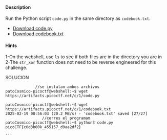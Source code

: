 #### Description

Run the Python script `code.py` in the same directory as `codebook.txt`.

- [Download code.py](https://artifacts.picoctf.net/c/1/code.py)
- [Download codebook.txt](https://artifacts.picoctf.net/c/1/codebook.txt)


#### Hints 

1-On the webshell, use `ls` to see if both files are in the directory you are in
2-The `str_xor` function does not need to be reverse engineered for this challenge.

SOLUCION
````
		     //se instalan ambos archivos
patoCosmico-picoctf@webshell:~$ wget https://artifacts.picoctf.net/c/1/code.py

patoCosmico-picoctf@webshell:~$ wget https://artifacts.picoctf.net/c/1/codebook.txt
2025-02-19 00:56:03 (20.2 MB/s) - 'codebook.txt' saved [27/27]
				//corres el programam
patoCosmico-picoctf@webshell:~$ python3 code.py
picoCTF{c0d3b00k_455157_d9aa2df2}

```